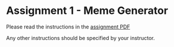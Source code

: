 # Assignment 1 - Meme Generator

Please read the instructions in the [assignment PDF](cpsc1520-assignment-1.pdf)

Any other instructions should be specified by your instructor.
